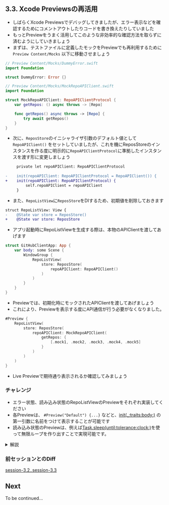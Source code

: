 ## 3.3. Xcode Previewsの再活用
- しばらくXcode Previewsでデバッグしてきましたが、エラー表示などを確認するためにコメントアウトしたりコードを書き換えたりしていました
- もっとPreviewをうまく活用してこのような非効率的な確認方法を取らずに済むようにしていきましょう
- まずは、テストファイルに定義したモックをPreviewでも再利用するために `Preview Content/Mocks` 以下に移動させましょう

```swift
// Preview Content/Mocks/DummyError.swift
import Foundation

struct DummyError: Error {}
```

```swift
// Preview Content/Mocks/MockRepoAPIClient.swift
import Foundation

struct MockRepoAPIClient: RepoAPIClientProtocol {
    var getRepos: () async throws -> [Repo]

    func getRepos() async throws -> [Repo] {
        try await getRepos()
    }
}
```
- 次に、`ReposStore`のイニシャライザ引数のデフォルト値として `RepoAPIClient()` をセットしていましたが、これを機にReposStoreのインスタンスを作る度に明示的に`RepoAPIClientProtocol`に準拠したインスタンスを渡す形に変更しましょう
```diff 
     private let repoAPIClient: RepoAPIClientProtocol
 
-    init(repoAPIClient: RepoAPIClientProtocol = RepoAPIClient()) {
+    init(repoAPIClient: RepoAPIClientProtocol) {
         self.repoAPIClient = repoAPIClient
     }
```
- また、`RepoListView`に`ReposStore`をDIするため、初期値を削除しておきます

```diff
struct RepoListView: View {
-    @State var store = ReposStore()
+    @State var store: ReposStore
```

- アプリ起動時にRepoListViewを生成する際は、本物のAPIClientを渡してあげます
```swift
struct GitHubClientApp: App {
    var body: some Scene {
        WindowGroup {
            RepoListView(
                store: ReposStore(
                    repoAPIClient: RepoAPIClient()
                )
            )
        }
    }
}
```

- Previewでは、初期化時にモックされたAPIClientを渡してあげましょう
- これにより、Previewを表示する度にAPI通信が行う必要がなくなりました。
```swift
#Preview {
    RepoListView(
        store: ReposStore(
            repoAPIClient: MockRepoAPIClient(
                getRepos: {
                    [.mock1, .mock2, .mock3, .mock4, .mock5]
                }
            )
        )
    )
}
```

- Live Previewで期待通り表示されるか確認してみましょう
    
### チャレンジ
- エラー状態、読み込み状態のRepoListViewのPreviewをそれぞれ実装してください
- 各Previewは、 `#Preview("Default") {...}` などと、[init(_:traits:body:)](https://developer.apple.com/documentation/developertoolssupport/preview/init(_:traits:body:)-8pemr) の第一引数に名前をつけて表示することが可能です
- 読み込み状態のPreviewは、例えば[Task.sleep(until:tolerance:clock:)](https://developer.apple.com/documentation/swift/task/sleep(until:tolerance:clock:))を使って無限ループを作り出すことで実現可能です。

<details>
    <summary>解説</summary>


#### エラー状態のPreview
RepoListViewを追加して、MockRepoAPIClientのerrorに`DummyError()`を渡すことで実現可能です。

```swift
#Preview("Error") {
    RepoListView(
        store: ReposStore(
            repoAPIClient: MockRepoAPIClient(
                getRepos: {
                    throw DummyError()
                }
            )
        )
    )
}
```

Previewの上部にErrorというタブが表示されました、これをクリックすればエラー状態のPreviewを確認することができます
<img src="https://user-images.githubusercontent.com/17004375/234429326-f8a275c4-3f92-409a-9562-61998df9fb95.png" width="300" />

#### 読み込み状態のPreview
例えば、一秒待つ処理を無限ループさせることで実現可能です。
```swift
#Preview("Loading") {
    RepoListView(
        store: ReposStore(
            repoAPIClient: MockRepoAPIClient(
                getRepos: {
                    while true {
                        try await Task.sleep(until: .now + .seconds(1))
                    }
                }
            )
        )
    )
}
```

</details>

### 前セッションとのDiff
[session-3.2..session-3.3](https://github.com/mixigroup/ios-swiftui-training/compare/session-3.2..session-3.3)

## Next
To be continued...
